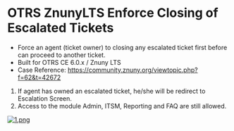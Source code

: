 # OTRS ZnunyLTS Enforce Closing of Escalated Tickets
- Force an agent (ticket owner) to closing any escalated ticket first before can proceed to another ticket.
- Built for OTRS CE 6.0.x / Znuny LTS  
- Case Reference: https://community.znuny.org/viewtopic.php?f=62&t=42672  
  
1. If agent has owned an escalated ticket, he/she will be redirect to Escalation Screen.
2. Access to the module Admin, ITSM, Reporting and FAQ are still allowed.  
  
[![1.png](https://i.postimg.cc/yxPf7vBj/1.png)](https://postimg.cc/SYnLrLnY)